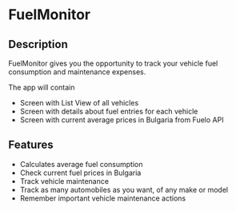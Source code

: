 # FuelMonitor

## Description

FuelMonitor gives you the opportunity to track your vehicle fuel consumption and maintenance expenses. 

The app will contain
* Screen with List View of all vehicles
* Screen with details about fuel entries for each vehicle
* Screen with current average prices in Bulgaria from Fuelo API

## Features

* Calculates average fuel consumption
* Check current fuel prices in Bulgaria
* Track vehicle maintenance
* Track as many automobiles as you want, of any make or model
* Remember important vehicle maintenance actions

